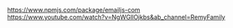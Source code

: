 https://www.npmjs.com/package/emailjs-com
https://www.youtube.com/watch?v=NgWGllOjkbs&ab_channel=RemyFamily
